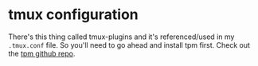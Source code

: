 # tmux configuration

There's this thing called tmux-plugins and it's referenced/used in my 
`.tmux.conf` file.  So you'll need to go ahead and install tpm first.
Check out the [tpm github repo](https://github.com/tmux-plugins/tpm).

